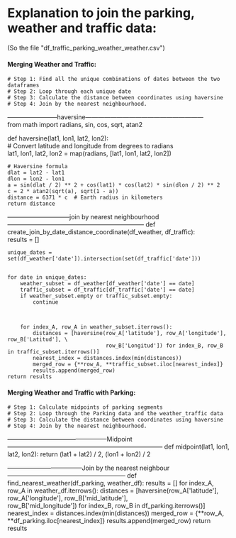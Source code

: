 # Explanation to join the parking, weather and traffic data:
(So the file "df_traffic_parking_weather_weather.csv")

#### Merging Weather and Traffic:
    # Step 1: Find all the unique combinations of dates between the two dataframes
    # Step 2: Loop through each unique date
    # Step 3: Calculate the distance between coordinates using haversine
    # Step 4: Join by the nearest neighbourhood.


————————haversine———————————————————  
from math import radians, sin, cos, sqrt, atan2

def haversine(lat1, lon1, lat2, lon2):  
    # Convert latitude and longitude from degrees to radians  
    lat1, lon1, lat2, lon2 = map(radians, [lat1, lon1, lat2, lon2])  
    
    # Haversine formula  
    dlat = lat2 - lat1
    dlon = lon2 - lon1
    a = sin(dlat / 2) ** 2 + cos(lat1) * cos(lat2) * sin(dlon / 2) ** 2
    c = 2 * atan2(sqrt(a), sqrt(1 - a))
    distance = 6371 * c  # Earth radius in kilometers
    return distance



——————————join by nearest neighbourhood——————————————————————
def create_join_by_date_distance_coordinate(df_weather, df_traffic):  
    results = []
    
    
    unique_dates = set(df_weather['date']).intersection(set(df_traffic['date']))
    
    
    for date in unique_dates:
        weather_subset = df_weather[df_weather['date'] == date]
        traffic_subset = df_traffic[df_traffic['date'] == date]
        if weather_subset.empty or traffic_subset.empty:
            continue
        
        
    
        for index_A, row_A in weather_subset.iterrows():
            distances = [haversine(row_A['latitude'], row_A['longitude'], row_B['Latitud'], \
                                   row_B['Longitud']) for index_B, row_B in traffic_subset.iterrows()]
            nearest_index = distances.index(min(distances))
            merged_row = {**row_A, **traffic_subset.iloc[nearest_index]}
            results.append(merged_row)
    return results


#### Merging Weather and Traffic with Parking:
	# Step 1: Calculate midpoints of parking segments
	# Step 2: Loop through the Parking data and the weather_traffic data 
	# Step 3: Calculate the distance between coordinates using haversine
 	# Step 4: Join by the nearest neighbourhood.

————————————————Midpoint—————————————————————————
def midpoint(lat1, lon1, lat2, lon2):
    return (lat1 + lat2) / 2, (lon1 + lon2) / 2

————————————Join by the nearest neighbour———————————————————
def find_nearest_weather(df_parking, weather_df):
    results = []
    for index_A, row_A in weather_df.iterrows():
        distances = [haversine(row_A['latitude'], row_A['longitude'], row_B['mid_latitude'], \
                               row_B['mid_longitude']) for index_B, row_B in df_parking.iterrows()]
        nearest_index = distances.index(min(distances))
        merged_row = {**row_A, **df_parking.iloc[nearest_index]}
        results.append(merged_row)
    return results
